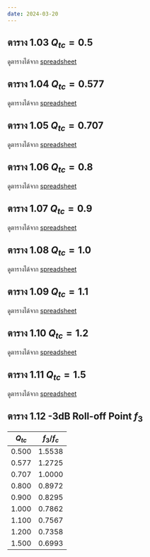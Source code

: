 ```yaml
---
date: 2024-03-20
---
```


## ตาราง 1.03 $Q_{tc}=0.5$

ดูตารางได้จาก [spreadsheet](https://docs.google.com/spreadsheets/d/1uyFZ65u-_ZHKBBpdOmdzOcE8QC4py9HHWR118YAffKY/edit?usp=sharing#gid=80317694)

## ตาราง 1.04 $Q_{tc}=0.577$

ดูตารางได้จาก [spreadsheet](https://docs.google.com/spreadsheets/d/1uyFZ65u-_ZHKBBpdOmdzOcE8QC4py9HHWR118YAffKY/edit?usp=sharing#gid=784130465)

## ตาราง 1.05 $Q_{tc}=0.707$

ดูตารางได้จาก [spreadsheet](https://docs.google.com/spreadsheets/d/1uyFZ65u-_ZHKBBpdOmdzOcE8QC4py9HHWR118YAffKY/edit?usp=sharing#gid=145128701)

## ตาราง 1.06 $Q_{tc}=0.8$

ดูตารางได้จาก [spreadsheet](https://docs.google.com/spreadsheets/d/1uyFZ65u-_ZHKBBpdOmdzOcE8QC4py9HHWR118YAffKY/edit?usp=sharing#gid=1056513337)

## ตาราง 1.07 $Q_{tc}=0.9$

ดูตารางได้จาก [spreadsheet](https://docs.google.com/spreadsheets/d/1uyFZ65u-_ZHKBBpdOmdzOcE8QC4py9HHWR118YAffKY/edit?usp=sharing#gid=416841210)

## ตาราง 1.08 $Q_{tc}=1.0$

ดูตารางได้จาก [spreadsheet](https://docs.google.com/spreadsheets/d/1uyFZ65u-_ZHKBBpdOmdzOcE8QC4py9HHWR118YAffKY/edit?usp=sharing#gid=1241352519)

## ตาราง 1.09 $Q_{tc}=1.1$

ดูตารางได้จาก [spreadsheet](https://docs.google.com/spreadsheets/d/1uyFZ65u-_ZHKBBpdOmdzOcE8QC4py9HHWR118YAffKY/edit?usp=sharing#gid=1926488544)

## ตาราง 1.10 $Q_{tc}=1.2$

ดูตารางได้จาก [spreadsheet](https://docs.google.com/spreadsheets/d/1uyFZ65u-_ZHKBBpdOmdzOcE8QC4py9HHWR118YAffKY/edit?usp=sharing#gid=266694787)

## ตาราง 1.11 $Q_{tc}=1.5$

ดูตารางได้จาก [spreadsheet](https://docs.google.com/spreadsheets/d/1uyFZ65u-_ZHKBBpdOmdzOcE8QC4py9HHWR118YAffKY/edit?usp=sharing#gid=1067688741)

## ตาราง 1.12 -3dB Roll-off Point $f_3$

| $Q_{tc}$ | $f_3/f_c$ |
| -------- | --------- |
| 0.500    | 1.5538    |
| 0.577    | 1.2725    |
| 0.707    | 1.0000    |
| 0.800    | 0.8972    |
| 0.900    | 0.8295    |
| 1.000    | 0.7862    |
| 1.100    | 0.7567    |
| 1.200    | 0.7358    |
| 1.500    | 0.6993    |
